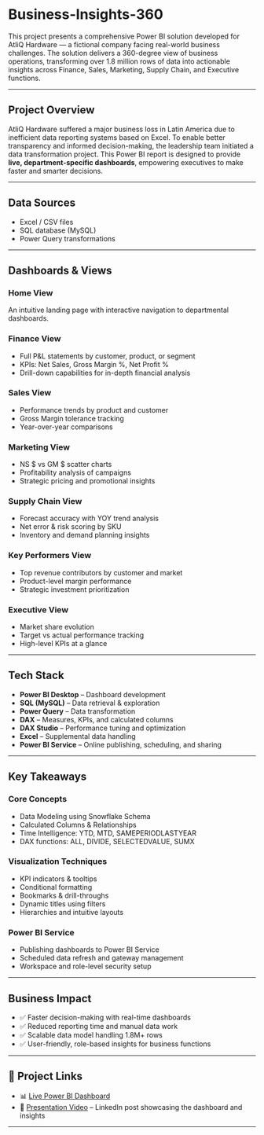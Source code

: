 # Business-Insights-360 

This project presents a comprehensive Power BI solution developed for AtliQ Hardware — a fictional company facing real-world business challenges. The solution delivers a 360-degree view of business operations, transforming over 1.8 million rows of data into actionable insights across Finance, Sales, Marketing, Supply Chain, and Executive functions.

---

## Project Overview

AtliQ Hardware suffered a major business loss in Latin America due to inefficient data reporting systems based on Excel. To enable better transparency and informed decision-making, the leadership team initiated a data transformation project. This Power BI report is designed to provide **live, department-specific dashboards**, empowering executives to make faster and smarter decisions.

---

## Data Sources

- Excel / CSV files  
- SQL database (MySQL)  
- Power Query transformations

---

## Dashboards & Views

### Home View
An intuitive landing page with interactive navigation to departmental dashboards.

### Finance View
- Full P&L statements by customer, product, or segment  
- KPIs: Net Sales, Gross Margin %, Net Profit %  
- Drill-down capabilities for in-depth financial analysis

### Sales View
- Performance trends by product and customer  
- Gross Margin tolerance tracking  
- Year-over-year comparisons

### Marketing View
- NS $ vs GM $ scatter charts  
- Profitability analysis of campaigns  
- Strategic pricing and promotional insights

### Supply Chain View
- Forecast accuracy with YOY trend analysis  
- Net error & risk scoring by SKU  
- Inventory and demand planning insights

### Key Performers View
- Top revenue contributors by customer and market  
- Product-level margin performance  
- Strategic investment prioritization

### Executive View
- Market share evolution  
- Target vs actual performance tracking  
- High-level KPIs at a glance

---

##  Tech Stack

- **Power BI Desktop** – Dashboard development  
- **SQL (MySQL)** – Data retrieval & exploration  
- **Power Query** – Data transformation  
- **DAX** – Measures, KPIs, and calculated columns  
- **DAX Studio** – Performance tuning and optimization  
- **Excel** – Supplemental data handling  
- **Power BI Service** – Online publishing, scheduling, and sharing

---

## Key Takeaways

### Core Concepts
- Data Modeling using Snowflake Schema  
- Calculated Columns & Relationships  
- Time Intelligence: YTD, MTD, SAMEPERIODLASTYEAR  
- DAX functions: ALL, DIVIDE, SELECTEDVALUE, SUMX

### Visualization Techniques
- KPI indicators & tooltips  
- Conditional formatting  
- Bookmarks & drill-throughs  
- Dynamic titles using filters  
- Hierarchies and intuitive layouts

### Power BI Service
- Publishing dashboards to Power BI Service  
- Scheduled data refresh and gateway management  
- Workspace and role-level security setup

---

## Business Impact

- ✅ Faster decision-making with real-time dashboards  
- ✅ Reduced reporting time and manual data work  
- ✅ Scalable data model handling 1.8M+ rows  
- ✅ User-friendly, role-based insights for business functions  

---

## 🔗 Project Links


- 📊 [Live Power BI Dashboard](https://lnkd.in/gJJppY9D)
- 🎥 [Presentation Video](https://www.linkedin.com/posts/hardik-anavadiya-9b32a4208_%F0%9D%90%93%F0%9D%90%AB%F0%9D%90%9A%F0%9D%90%A7%F0%9D%90%AC%F0%9D%90%9F%F0%9D%90%A8%F0%9D%90%AB%F0%9D%90%A6%F0%9D%90%A2%F0%9D%90%A7%F0%9D%90%A0-%F0%9D%90%81%F0%9D%90%AE%F0%9D%90%AC%F0%9D%90%A2%F0%9D%90%A7%F0%9D%90%9E%F0%9D%90%AC%F0%9D%90%AC-activity-7330264401289064448-29lk?utm_source=share&utm_medium=member_desktop&rcm=ACoAADS5YpcBtcIBviMrhQ1f5LWzecT-dpS-YDw) – LinkedIn post showcasing the dashboard and insights
---
